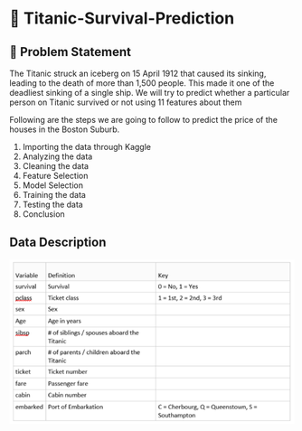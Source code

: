 # 🚢 Titanic-Survival-Prediction

## 🚀 Problem Statement
The Titanic struck an iceberg on 15 April 1912 that caused its sinking, leading to the death of more than 1,500 people. This made it one of the deadliest sinking of a single ship. We will try to predict whether a particular person on Titanic survived or not using 11 features about them

Following are the steps we are going to follow to predict the price of the houses in the Boston Suburb.
1. Importing the data through Kaggle
2. Analyzing the data
3. Cleaning the data
4. Feature Selection
5. Model Selection
6. Training the data
7. Testing the data
8. Conclusion

## Data Description
![des](data_des.png)